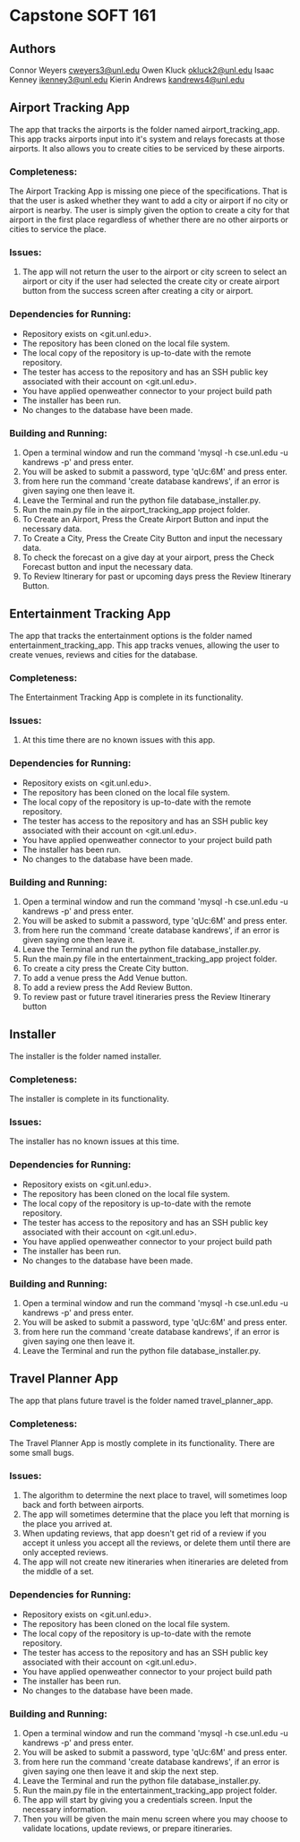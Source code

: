 # Capstone SOFT 161


## Authors

Connor Weyers <cweyers3@unl.edu>
Owen Kluck <okluck2@unl.edu>
Isaac Kenney <ikenney3@unl.edu>
Kierin Andrews <kandrews4@unl.edu>


## Airport Tracking App

The app that tracks the airports is the folder named airport_tracking_app.
This app tracks airports input into it's system and relays forecasts at those airports. It also allows you 
to create cities to be serviced by these airports.

### Completeness:
The Airport Tracking App is missing one piece of the specifications. That is that the user is asked whether 
they want to add a city or airport if no city or airport is nearby. The user is simply given the option to 
create a city for that airport in the first place regardless of whether there are no other airports or cities 
to service the place.

### Issues:
1. The app will not return the user to the airport or city screen to select an airport or city if the user had selected the create city or create airport button from the success screen after creating a city or airport.
### Dependencies for Running:
- Repository exists on <git.unl.edu>.
- The repository has been cloned on the local file system.
- The local copy of the repository is up-to-date with the remote repository.
- The tester has access to the repository and has an SSH public key associated
  with their account on <git.unl.edu>.
- You have applied openweather connector to your project build path
- The installer has been run.
- No changes to the database have been made.
### Building and Running:
1. Open a terminal window and run the command 'mysql -h cse.unl.edu -u kandrews -p' and press enter.
2. You will be asked to submit a password, type 'qUc:6M' and press enter.
3. from here run the command 'create database kandrews', if an error is given saying one then leave it.
4. Leave the Terminal and run the python file database_installer.py.
5. Run the main.py file in the airport_tracking_app project folder.
6. To Create an Airport, Press the Create Airport Button and input the necessary data.
7. To Create a City, Press the Create City Button and input the necessary data.
8. To check the forecast on a give day at your airport, press the Check Forecast button and input the necessary data.
9. To Review Itinerary for past or upcoming days press the Review Itinerary Button.


## Entertainment Tracking App

The app that tracks the entertainment options is the folder named entertainment_tracking_app. This app tracks venues,
allowing the user to create venues, reviews and cities for the database. 

### Completeness:
The Entertainment Tracking App is complete in its functionality.
### Issues:
1. At this time there are no known issues with this app.
### Dependencies for Running:
- Repository exists on <git.unl.edu>.
- The repository has been cloned on the local file system.
- The local copy of the repository is up-to-date with the remote repository.
- The tester has access to the repository and has an SSH public key associated
  with their account on <git.unl.edu>.
- You have applied openweather connector to your project build path
- The installer has been run.
- No changes to the database have been made.
### Building and Running:
1. Open a terminal window and run the command 'mysql -h cse.unl.edu -u kandrews -p' and press enter.
2. You will be asked to submit a password, type 'qUc:6M' and press enter.
3. from here run the command 'create database kandrews', if an error is given saying one then leave it.
4. Leave the Terminal and run the python file database_installer.py.
5. Run the main.py file in the entertainment_tracking_app project folder.
6. To create a city press the Create City button.
7. To add a venue press the Add Venue button.
8. To add a review press the Add Review Button.
9. To review past or future travel itineraries press the Review Itinerary button

## Installer

The installer is the folder named installer.

### Completeness:
The installer is complete in its functionality.
### Issues:
The installer has no known issues at this time.
### Dependencies for Running:
- Repository exists on <git.unl.edu>.
- The repository has been cloned on the local file system.
- The local copy of the repository is up-to-date with the remote repository.
- The tester has access to the repository and has an SSH public key associated
  with their account on <git.unl.edu>.
- You have applied openweather connector to your project build path
- The installer has been run.
- No changes to the database have been made.
### Building and Running:
1. Open a terminal window and run the command 'mysql -h cse.unl.edu -u kandrews -p' and press enter.
2. You will be asked to submit a password, type 'qUc:6M' and press enter.
3. from here run the command 'create database kandrews', if an error is given saying one then leave it.
4. Leave the Terminal and run the python file database_installer.py.

## Travel Planner App

The app that plans future travel is the folder named travel_planner_app.

### Completeness:
The Travel Planner App is mostly complete in its functionality. There are some small bugs.
### Issues:
1. The algorithm to determine the next place to travel, will sometimes loop back and forth between airports.
2. The app will sometimes determine that the place you left that morning is the place you arrived at.
3. When updating reviews, that app doesn't get rid of a review if you accept it unless you accept all the reviews, or delete them until there are only accepted reviews.
4. The app will not create new itineraries when itineraries are deleted from the middle of a set.
### Dependencies for Running:
- Repository exists on <git.unl.edu>.
- The repository has been cloned on the local file system.
- The local copy of the repository is up-to-date with the remote repository.
- The tester has access to the repository and has an SSH public key associated
  with their account on <git.unl.edu>.
- You have applied openweather connector to your project build path
- The installer has been run.
- No changes to the database have been made.
### Building and Running:
1. Open a terminal window and run the command 'mysql -h cse.unl.edu -u kandrews -p' and press enter.
2. You will be asked to submit a password, type 'qUc:6M' and press enter.
3. from here run the command 'create database kandrews', if an error is given saying one then leave it and skip the next step.
4. Leave the Terminal and run the python file database_installer.py.
5. Run the main.py file in the entertainment_tracking_app project folder.
6. The app will start by giving you a credentials screen. Input the necessary information.
7. Then you will be given the main menu screen where you may choose to validate locations, update reviews, or prepare itineraries.




